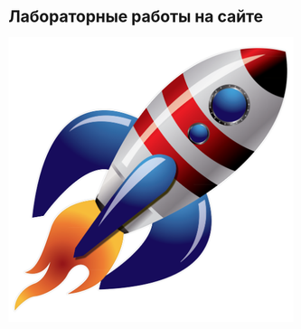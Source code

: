 <h1>Лабораторные работы на сайте</h1>
<a href="https://cerhlhgr.github.io/lab5/"><img src="lab5/img/rocket.png"></img></a>
